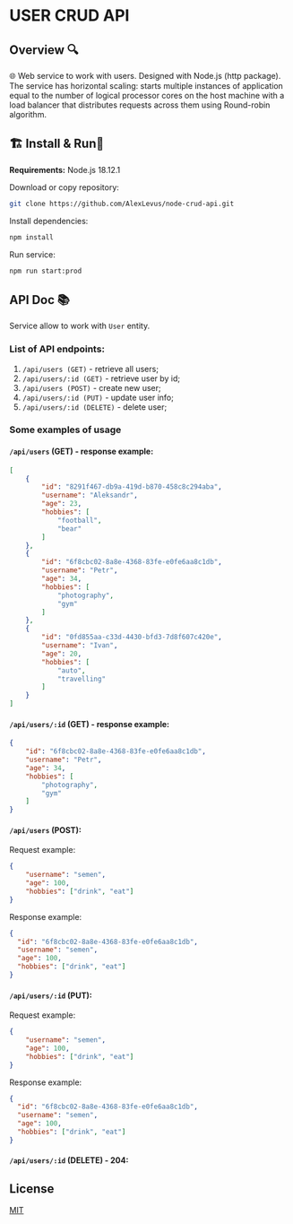 # USER CRUD API

## Overview 🔍
🌐 Web service to work with users. Designed with Node.js (http package). The service has horizontal scaling: starts multiple instances of application equal to the number of logical processor cores on the host machine with a load balancer that distributes requests across them using Round-robin algorithm.

## 🏗️ Install & Run🏃
**Requirements:** Node.js 18.12.1

Download or copy repository:

```bash
git clone https://github.com/AlexLevus/node-crud-api.git
```

Install dependencies:
```bash
npm install
```

Run service:
```bash
npm run start:prod
```

## API Doc 📚

Service allow to work with ``User`` entity.

### List of API endpoints:

1. `/api/users (GET)` - retrieve all users;
2. `/api/users/:id (GET)` - retrieve user by id;
3. `/api/users (POST)` - create new user;
4. `/api/users/:id (PUT)` - update user info;
5. `/api/users/:id (DELETE)` - delete user;

### Some examples of usage

#### `/api/users` (GET) - response example:
```json
[
    {
        "id": "8291f467-db9a-419d-b870-458c8c294aba",
        "username": "Aleksandr",
        "age": 23,
        "hobbies": [
            "football",
            "bear"
        ]
    },
    {
        "id": "6f8cbc02-8a8e-4368-83fe-e0fe6aa8c1db",
        "username": "Petr",
        "age": 34,
        "hobbies": [
            "photography",
            "gym"
        ]
    },
    {
        "id": "0fd855aa-c33d-4430-bfd3-7d8f607c420e",
        "username": "Ivan",
        "age": 20,
        "hobbies": [
            "auto",
            "travelling"
        ]
    }
]
```

#### `/api/users/:id` (GET) - response example:
```json
{
    "id": "6f8cbc02-8a8e-4368-83fe-e0fe6aa8c1db",
    "username": "Petr",
    "age": 34,
    "hobbies": [
        "photography",
        "gym"
    ]
}
```

#### `/api/users` (POST):
Request example:
```json
{
    "username": "semen",
    "age": 100,
    "hobbies": ["drink", "eat"]
}
```

Response example:
```json
{
  "id": "6f8cbc02-8a8e-4368-83fe-e0fe6aa8c1db",
  "username": "semen",
  "age": 100,
  "hobbies": ["drink", "eat"]
}
```

#### `/api/users/:id` (PUT):
Request example:
```json
{
    "username": "semen",
    "age": 100,
    "hobbies": ["drink", "eat"]
}
```

Response example:
```json
{
  "id": "6f8cbc02-8a8e-4368-83fe-e0fe6aa8c1db",
  "username": "semen",
  "age": 100,
  "hobbies": ["drink", "eat"]
}
```

#### `/api/users/:id` (DELETE) - 204:

## License

[MIT](https://choosealicense.com/licenses/mit/)